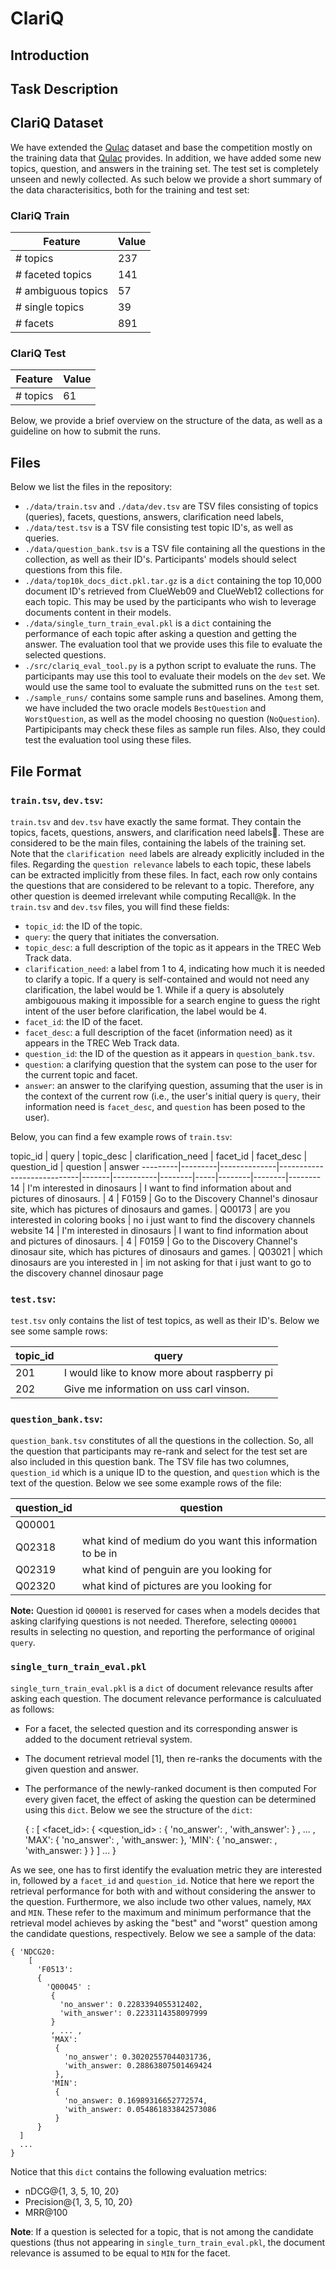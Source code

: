 # ClariQ

## Introduction

## Task Description

## ClariQ Dataset
We have extended the [Qulac](https://github.com/aliannejadi/qulac) dataset and base the competition mostly on the training data that [Qulac](https://github.com/aliannejadi/qulac) provides. In addition, we have added some new topics, question, and answers in the training set. The test set is completely unseen and newly collected. 
As such below we provide a short summary of the data characterisitics, both for the training and test set:

### ClariQ Train
Feature  							| Value
------------------------------| -----
\# topics 						| 237
\# faceted topics 				| 141
\# ambiguous topics 			| 57
\# single topics					| 39
\# facets 						| 891

### ClariQ Test
Feature  							| Value
------------------------------| -----
\# topics 						| 61	

Below, we provide a brief overview on the structure of the data, as well as a guideline on how to submit the runs.

## Files
Below we list the files in the repository:

* `./data/train.tsv` and `./data/dev.tsv` are TSV files consisting of topics (queries), facets, questions, answers, clarification need labels,
* `./data/test.tsv` is a TSV file consisting test topic ID's, as well as queries.
* `./data/question_bank.tsv` is a TSV file containing all the questions in the collection, as well as their ID's. Participants' models should select questions from this file.
* `./data/top10k_docs_dict.pkl.tar.gz` is a `dict` containing the top 10,000 document ID's retrieved from ClueWeb09 and ClueWeb12 collections for each topic. This may be used by the participants who wish to leverage documents content in their models. 
* `./data/single_turn_train_eval.pkl` is a `dict` containing the performance of each topic after asking a question and getting the answer. The evaluation tool that we provide uses this file to evaluate the selected questions.
* `./src/clariq_eval_tool.py` is a python script to evaluate the runs. The participants may use this tool to evaluate their models on the `dev` set. We would use the same tool to evaluate the submitted runs on the `test` set.
* `./sample_runs/` contains some sample runs and baselines. Among them, we have included the two oracle models `BestQuestion` and `WorstQuestion`, as well as the model choosing no question (`NoQuestion`). Partipicipants may check these files as sample run files. Also, they could test the evaluation tool using these files.

## File Format

### `train.tsv`, `dev.tsv`:

`train.tsv` and `dev.tsv` have exactly the same format. They contain the topics, facets, questions, answers, and clarification need labels. These are considered to be the main files, containing the labels of the training set. Note that the `clarification need` labels are already explicitly included in the files. Regarding the `question relevance` labels to each topic, these labels can be extracted implicitly from these files. In fact, each row only contains the questions that are considered to be relevant to a topic. Therefore, any other question is deemed irrelevant while computing Recall@k. 
In the `train.tsv` and `dev.tsv` files, you will find these fields:


* `topic_id`: the ID of the topic.
* `query`: the query that initiates the conversation.
* `topic_desc`: a full description of the topic as it appears in the TREC Web Track data.
* `clarification_need`: a label from 1 to 4, indicating how much it is needed to clarify a topic. If a query is self-contained and would not need any clarification, the label would be 1. While if a query is absolutely ambigouous making it impossible for a search engine to guess the right intent of the user before clarification, the label would be 4.
* `facet_id`: the ID of the facet.
* `facet_desc`: a full description of the facet (information need) as it appears in the TREC Web Track data.
* `question_id`: the ID of the question as it appears in `question_bank.tsv`.
* `question`: a clarifying question that the system can pose to the user for the current topic and facet.
* `answer`: an answer to the clarifying question, assuming that the user is in the context of the current row (i.e., the user's initial query is `query`, their information need is `facet_desc`, and `question` has been posed to the user).

Below, you can find a few example rows of `train.tsv`:

topic\_id | query | topic\_desc | clarification\_need | facet\_id | facet\_desc | question\_id | question | answer 
---------|---------|--------------|----------------------------|-------|-----------|--------|-----|--------|--------|--------
14	 | I'm interested in dinosaurs |	I want to find information about and pictures of dinosaurs. | 	4 | 	F0159	| Go to the Discovery Channel's dinosaur site, which has pictures of dinosaurs and games. | 	Q00173 | 	are you interested in coloring books | 	no i just want to find the discovery channels website
14	| I'm interested in dinosaurs | 	I want to find information about and pictures of dinosaurs.	| 4 | F0159	| Go to the Discovery Channel's dinosaur site, which has pictures of dinosaurs and games. | 	Q03021	| which dinosaurs are you interested in | 	im not asking for that i just want to go to the discovery channel dinosaur page

### `test.tsv`:
`test.tsv` only contains the list of test topics, as well as their ID's. Below we see some sample rows:

topic\_id | query
------|--------
201	 | I would like to know more about raspberry pi
202	 | Give me information on uss carl vinson.

### `question_bank.tsv`: 
`question_bank.tsv` constitutes of all the questions in the collection. So, all the question that participants may re-rank and select for the test set are also included in this question bank. The TSV file has two columnes, `question_id` which is a unique ID to the question, and `question` which is the text of the question. Below we see some example rows of the file:

question\_id | question
------|--------
Q00001 | 
Q02318 |	what kind of medium do you want this information to be in
Q02319	 | what kind of penguin are you looking for
Q02320	| what kind of pictures are you looking for

**Note:** Question id `Q00001` is reserved for cases when a models decides that asking clarifying questions is not needed. Therefore, selecting `Q00001` results in selecting no question, and reporting the performance of original `query`.

### `single_turn_train_eval.pkl`
`single_turn_train_eval.pkl` is a `dict` of document relevance results after asking each question. 
The document relevance performance is calculuated as follows:

* For a facet, the selected question and its corresponding answer is added to the document retrieval system.
* The document retrieval model [1], then re-ranks the documents with the given question and answer.
* The performance of the newly-ranked document is then computed 
For every given facet, the effect of asking the question can be determined using this `dict`. Below we see the structure of the `dict`:

	{ <evaluation metric>: 
		[ 
		  <facet_id>: 
		  {
	  	    <question_id> : 
		  	 {
		  	   'no_answer': <float>,
		  	   'with_answer': <float>
		  	 }
		  	 , ... , 
		  	 'MAX': 
		  	  {
		  	    'no_answer': <float>,
		  	    'with_answer: <float>
		  	  },
		  	 'MIN':
		  	  {
		  	    'no_answer: <float>,
		  	    'with_answer: <float>
		  	  } 
		  }
	  ]
	  ...
	}
	
As we see, one has to first identify the evaluation metric they are interested in, followed by a `facet_id` and `question_id`. Notice that here we report the retrieval performance for both with and without considering the answer to the question. Furthermore, we also include two other values, namely, `MAX` and `MIN`. These refer to the maximum and minimum performance that the retrieval model achieves by asking the "best" and "worst" question among the candidate questions, respectively. Below we see a sample of the data:

	{ 'NDCG20: 
		[ 
		  'F0513': 
		  {
	  	    'Q00045' : 
		  	 {
		  	   'no_answer': 0.2283394055312402,
		  	   'with_answer': 0.2233114358097999
		  	 }
		  	 , ... , 
		  	 'MAX': 
		  	  {
		  	    'no_answer': 0.30202557044031736,
		  	    'with_answer: 0.28863807501469424
		  	  },
		  	 'MIN':
		  	  {
		  	    'no_answer: 0.16989316652772574,
		  	    'with_answer: 0.054861833842573086
		  	  } 
		  }
	  ]
	  ...
	}
	
Notice that this `dict` contains the following evaluation metrics: 

* nDCG@{1, 3, 5, 10, 20}
* Precision@{1, 3, 5, 10, 20}
* MRR@100

**Note**: If a question is selected for a topic, that is not among the candidate questions (thus not appearing in `single_turn_train_eval.pkl`, the document relevance is assumed to be equal to `MIN` for the facet. 



